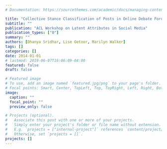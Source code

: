 ```yaml
---
# Documentation: https://sourcethemes.com/academic/docs/managing-content/

title: "Collective Stance Classification of Posts in Online Debate Forums"
subtitle: ""
publication: "ACL Workshop on Latent Attributes in Social Media"
publication_types: ["0"]
summary: ""
authors: [Dhanya Sridhar, Lise Getoor, Marilyn Walker]
tags: []
categories: []
date: 2014-01-01
# lastmod: 2019-06-07T16:06:09-04:00
featured: false
draft: false

# Featured image
# To use, add an image named `featured.jpg/png` to your page's folder.
# Focal points: Smart, Center, TopLeft, Top, TopRight, Left, Right, BottomLeft, Bottom, BottomRight.
image:
  caption: ""
  focal_point: ""
  preview_only: false

# Projects (optional).
#   Associate this post with one or more of your projects.
#   Simply enter your project's folder or file name without extension.
#   E.g. `projects = ["internal-project"]` references `content/project/deep-learning/index.md`.
#   Otherwise, set `projects = []`.
projects: []
---
```

